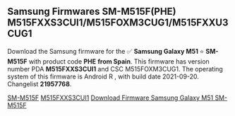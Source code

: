 <h2>Samsung Firmwares SM-M515F(PHE) M515FXXS3CUI1/M515FOXM3CUG1/M515FXXU3CUG1</h2>
Download the Samsung firmware for the ✅ <strong>Samsung Galaxy M51 </strong> ⭐ <strong>SM-M515F</strong> with product code <strong>PHE</strong> <strong> from Spain</strong>. This firmware has version number PDA <strong>M515FXXS3CUI1</strong> and CSC M515FOXM3CUG1. The operating system of this firmware is Android R , with build date 2021-09-20. Changelist <strong>21957768</strong>.


[SM-M515F](https://samfirm.shop/samsung/model/SM-M515F)
[M515FXXS3CUI1](https://samfirm.shop/samsung/pda/M515FXXS3CUI1)
[Download Firmware Samsung Galaxy M51 SM-M515F](https://samfirm.shop/samsung/firmware/458222)
